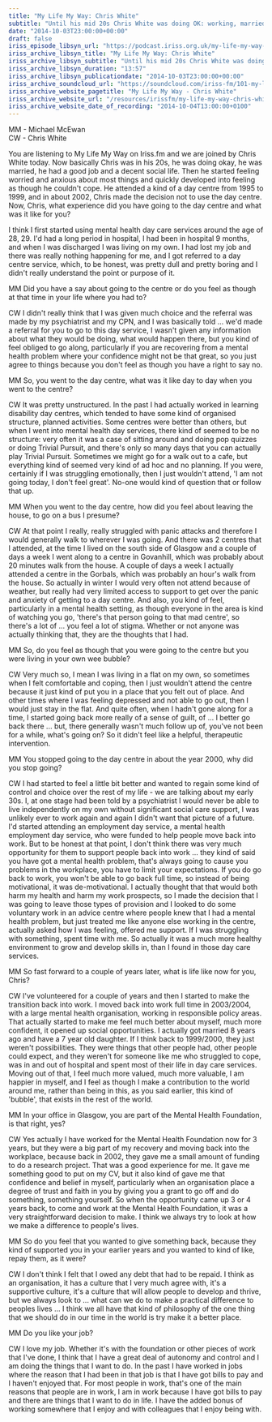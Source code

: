 ```yaml
---
title: "My Life My Way: Chris White"
subtitle: "Until his mid 20s Chris White was doing OK: working, married and a decent social life. He began to feel worried and anxious and quickly began to feel he couldn't cope. Between 1995 and 1999 Chris attended a day centre."
date: "2014-10-03T23:00:00+00:00"
draft: false
iriss_episode_libsyn_url: "https://podcast.iriss.org.uk/my-life-my-way-chris-white-1"
iriss_archive_libsyn_title: "My Life My Way: Chris White"
iriss_archive_libsyn_subtitle: "Until his mid 20s Chris White was doing OK: working, married and a decent social life. He began to feel worried and anxious and quickly began to feel he couldn't cope. Between 1995 and 1999 Chris attended a day centre."
iriss_archive_libsyn_duration: "13:57"
iriss_archive_libsyn_publicationdate: "2014-10-03T23:00:00+00:00"
iriss_archive_soundcloud_url: "https://soundcloud.com/iriss-fm/101-my-life-my-way-chris-white"
iriss_archive_website_pagetitle: "My Life My Way - Chris White"
iriss_archive_website_url: "/resources/irissfm/my-life-my-way-chris-white"
iriss_archive_website_date_of_recording: "2014-10-04T13:00:00+0100"
---
```

MM - Michael McEwan  
CW - Chris White

You are listening to My Life My Way on Iriss.fm and we are joined by Chris White today. Now basically Chris was in his 20s, he was doing okay, he was married, he had a good job and a decent social life. Then he started feeling worried and anxious about most things and quickly developed into feeling as though he couldn't cope. He attended a kind of a day centre from 1995 to 1999, and in about 2002, Chris made the decision not to use the day centre. Now, Chris, what experience did you have going to the day centre and what was it like for you?

I think I first started using mental health day care services around the age of 28, 29. I'd had a long period in hospital, I had been in hospital 9 months, and when I was discharged I was living on my own. I had lost my job and there was really nothing happening for me, and I got referred to a day centre service, which, to be honest, was pretty dull and pretty boring and I didn't really understand the point or purpose of it.

MM Did you have a say about going to the centre or do you feel as though at that time in your life where you had to?

CW I didn't really think that I was given much choice and the referral was made by my psychiatrist and my CPN, and I was basically told ... we'd made a referral for you to go to this day service, I wasn't given any information about what they would be doing, what would happen there, but you kind of feel obliged to go along, particularly if you are recovering from a mental health problem where your confidence might not be that great, so you just agree to things because you don't feel as though you have a right to say no.

MM So, you went to the day centre, what was it like day to day when you went to the centre?

CW It was pretty unstructured. In the past I had actually worked in learning disability day centres, which tended to have some kind of organised structure, planned activities. Some centres were better than others, but when I went into mental health day services, there kind of seemed to be no structure: very often it was a case of sitting around and doing pop quizzes or doing Trivial Pursuit, and there's only so many days that you can actually play Trivial Pursuit. Sometimes we might go for a walk out to a cafe, but everything kind of seemed very kind of ad hoc and no planning. If you were, certainly if I was struggling emotionally, then I just wouldn't attend, 'I am not going today, I don't feel great'. No-one would kind of question that or follow that up.

MM When you went to the day centre, how did you feel about leaving the house, to go on a bus I presume?

CW At that point I really, really struggled with panic attacks and therefore I would generally walk to wherever I was going. And there was 2 centres that I attended, at the time I lived on the south side of Glasgow and a couple of days a week I went along to a centre in Govanhill, which was probably about 20 minutes walk from the house. A couple of days a week I actually attended a centre in the Gorbals, which was probably an hour's walk from the house. So actually in winter I would very often not attend because of weather, but really had very limited access to support to get over the panic and anxiety of getting to a day centre. And also, you kind of feel, particularly in a mental health setting, as though everyone in the area is kind of watching you go, 'there's that person going to that mad centre', so there's a lot of ... you feel a lot of stigma. Whether or not anyone was actually thinking that, they are the thoughts that I had.

MM So, do you feel as though that you were going to the centre but you were living in your own wee bubble?

CW Very much so, I mean I was living in a flat on my own, so sometimes when I felt comfortable and coping, then I just wouldn't attend the centre because it just kind of put you in a place that you felt out of place. And other times where I was feeling depressed and not able to go out, then I would just stay in the flat. And quite often, when I hadn't gone along for a time, I started going back more really of a sense of guilt, of ... I better go back there ... but, there generally wasn't much follow up of, you've not been for a while, what's going on? So it didn't feel like a helpful, therapeutic intervention.

MM You stopped going to the day centre in about the year 2000, why did you stop going?

CW I had started to feel a little bit better and wanted to regain some kind of control and choice over the rest of my life - we are talking about my early 30s. I, at one stage had been told by a psychiatrist I would never be able to live independently on my own without significant social care support, I was unlikely ever to work again and again I didn't want that picture of a future. I'd started attending an employment day service, a mental health employment day service, who were funded to help people move back into work. But to be honest at that point, I don't think there was very much opportunity for them to support people back into work ... they kind of said you have got a mental health problem, that's always going to cause you problems in the workplace, you have to limit your expectations. If you do go back to work, you won't be able to go back full time, so instead of being motivational, it was de-motivational. I actually thought that that would both harm my health and harm my work prospects, so I made the decision that I was going to leave those types of provision and I looked to do some voluntary work in an advice centre where people knew that I had a mental health problem, but just treated me like anyone else working in the centre, actually asked how I was feeling, offered me support. If I was struggling with something, spent time with me. So actually it was a much more healthy environment to grow and develop skills in, than I found in those day care services.

MM So fast forward to a couple of years later, what is life like now for you, Chris?

CW I've volunteered for a couple of years and then I started to make the transition back into work. I moved back into work full time in 2003/2004, with a large mental health organisation, working in responsible policy areas. That actually started to make me feel much better about myself, much more confident, it opened up social opportunities. I actually got married 8 years ago and have a 7 year old daughter. If I think back to 1999/2000, they just weren't possibilities. They were things that other people had, other people could expect, and they weren't for someone like me who struggled to cope, was in and out of hospital and spent most of their life in day care services. Moving out of that, I feel much more valued, much more valuable, I am happier in myself, and I feel as though I make a contribution to the world around me, rather than being in this, as you said earlier, this kind of 'bubble', that exists in the rest of the world.

MM In your office in Glasgow, you are part of the Mental Health Foundation, is that right, yes?

CW Yes actually I have worked for the Mental Health Foundation now for 3 years, but they were a big part of my recovery and moving back into the workplace, because back in 2002, they gave me a small amount of funding to do a research project. That was a good experience for me. It gave me something good to put on my CV, but it also kind of gave me that confidence and belief in myself, particularly when an organisation place a degree of trust and faith in you by giving you a grant to go off and do something, something yourself. So when the opportunity came up 3 or 4 years back, to come and work at the Mental Health Foundation, it was a very straightforward decision to make. I think we always try to look at how we make a difference to people's lives.

MM So do you feel that you wanted to give something back, because they kind of supported you in your earlier years and you wanted to kind of like, repay them, as it were?

CW I don't think I felt that I owed any debt that had to be repaid. I think as an organisation, it has a culture that I very much agree with, it's a supportive culture, it's a culture that will allow people to develop and thrive, but we always look to ... what can we do to make a practical difference to peoples lives ... I think we all have that kind of philosophy of the one thing that we should do in our time in the world is try make it a better place.

MM Do you like your job?

CW I love my job. Whether it's with the foundation or other pieces of work that I've done, I think that I have a great deal of autonomy and control and I am doing the things that I want to do. In the past I have worked in jobs where the reason that I had been in that job is that I have got bills to pay and I haven't enjoyed that. For most people in work, that's one of the main reasons that people are in work, I am in work because I have got bills to pay and there are things that I want to do in life. I have the added bonus of working somewhere that I enjoy and with colleagues that I enjoy being with.